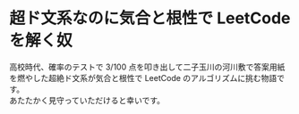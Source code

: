 # 超ド文系なのに気合と根性で LeetCode を解く奴

高校時代、確率のテストで 3/100 点を叩き出して二子玉川の河川敷で答案用紙を燃やした超絶ド文系が気合と根性で LeetCode のアルゴリズムに挑む物語です。\
あたたかく見守っていただけると幸いです。
